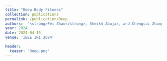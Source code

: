 ```yaml
---
title: "Deep Body Fitness"
collection: publications
permalink: /publication/Deep
authors:  '<strong>Fei Zhao</strong>, Sheikh Abujar, and Chengcui Zhang.'
year: 2024
date: 2024-04-15  
venue: 'IEEE IRI 2024'

header:
  teaser: "Deep.png"
---
```



